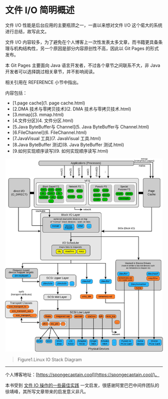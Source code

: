# 文件 I/O 简明概述

文件 I/O 性能是后台应用的主要瓶颈之一，一直以来想对文件 I/O 这个偌大的系统进行总结，故写此文。

文件 I/O 内容较多，为了避免在个人博客上一次性发表太多文章，而书籍更具备条理与机构结构性，另一个原因是部分内容原创性不高，因此以 Git Pages 的形式发布。

本 Git Pages 主要面向 Java 语言开发者，不过各个章节之间联系不大，非 Java 开发者可以选择跳过相关章节，并不影响阅读。

相关引用在 REFERENCE 小节中指出。

内容包括：

- [1.page cache](1. page cache.html)
- [2.DMA 技术与零拷贝技术](2. DMA 技术与零拷贝技术.html)
- [3.mmap](3. mmap.html)
- [4.文件分区](4. 文件分区.html)
- [5.Java ByteBuffer与 Channel](5. Java ByteBuffer与 Channel.html)
- [6.FileChannel](6. FileChannel.html)
- [7.JavaVisual 工具](7. JavaVisual 工具.html)
- [8.Java ByteBuffer 测试](8. Java ByteBuffer 测试.html)
- [9.如何实现顺序读写](9. 如何实现顺序读写.html)

![linux_io_stack_diagram](images/linux_io_stack_diagram.jpg)

> Figure1.Linux IO Stack Diagram

---

个人博客地址：[https://spongecaptain.cool](https://spongecaptain.cool/)。

本书受到 [文件 IO 操作的一些最佳实践](https://www.cnkirito.moe/file-io-best-practise/) 一文启发，很感谢阿里巴巴中间件团队的徐靖峰，其所写文章带来的启发意义非凡。

